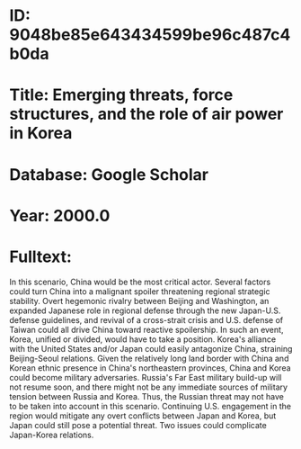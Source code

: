 # ID: 9048be85e643434599be96c487c4b0da
# Title: Emerging threats, force structures, and the role of air power in Korea
# Database: Google Scholar
# Year: 2000.0
# Fulltext:
In this scenario, China would be the most critical actor.
Several factors could turn China into a malignant spoiler threatening regional strategic stability.
Overt hegemonic rivalry between Beijing and Washington, an expanded Japanese role in regional defense through the new Japan-U.S. defense guidelines, and revival of a cross-strait crisis and U.S. defense of Taiwan could all drive China toward reactive spoilership.
In such an event, Korea, unified or divided, would have to take a position.
Korea's alliance with the United States and/or Japan could easily antagonize China, straining Beijing-Seoul relations.
Given the relatively long land border with China and Korean ethnic presence in China's northeastern provinces, China and Korea could become military adversaries.
Russia's Far East military build-up will not resume soon, and there might not be any immediate sources of military tension between Russia and Korea.
Thus, the Russian threat may not have to be taken into account in this scenario.
Continuing U.S. engagement in the region would mitigate any overt conflicts between Japan and Korea, but Japan could still pose a potential threat.
Two issues could complicate Japan-Korea relations.